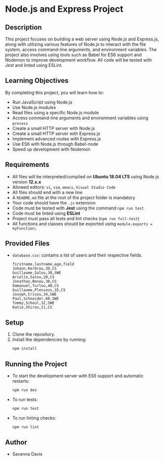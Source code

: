# Node.js and Express Project

## Description

This project focuses on building a web server using Node.js and Express.js, along with utilizing various features of Node.js to interact with the file system, access command-line arguments, and environment variables. The project also involves using tools such as Babel for ES6 support and Nodemon to improve development workflow. All code will be tested with Jest and linted using ESLint.

## Learning Objectives

By completing this project, you will learn how to:

- Run JavaScript using Node.js
- Use Node.js modules
- Read files using a specific Node.js module
- Access command-line arguments and environment variables using `process`
- Create a small HTTP server with Node.js
- Create a small HTTP server with Express.js
- Implement advanced routes with Express.js
- Use ES6 with Node.js through Babel-node
- Speed up development with Nodemon

## Requirements

- All files will be interpreted/compiled on **Ubuntu 18.04 LTS** using Node.js version **12.x.x**
- Allowed editors: `vi`, `vim`, `emacs`, `Visual Studio Code`
- All files should end with a new line
- A `README.md` file at the root of the project folder is mandatory
- Your code should have the `.js` extension
- Code must be tested with **Jest** using the command `npm run test`
- Code must be linted using **ESLint**
- Project must pass all tests and lint checks (`npm run full-test`)
- All functions and classes should be exported using `module.exports = myFunction;`

## Provided Files

- `database.csv`: contains a list of users and their respective fields.
  ```csv
  firstname,lastname,age,field
  Johann,Kerbrou,30,CS
  Guillaume,Salou,30,SWE
  Arielle,Salou,20,CS
  Jonathan,Benou,30,CS
  Emmanuel,Turlou,40,CS
  Guillaume,Plessous,35,CS
  Joseph,Crisou,34,SWE
  Paul,Schneider,60,SWE
  Tommy,Schoul,32,SWE
  Katie,Shirou,21,CS
  ```

## Setup

1. Clone the repository.
2. Install the dependencies by running:
   ```bash
   npm install
   ```

## Running the Project

- To start the development server with ES6 support and automatic restarts:
  ```bash
  npm run dev
  ```
- To run tests:
  ```bash
  npm run test
  ```
- To run linting checks:
  ```bash
  npm run lint
  ```

## Author

- Savanna Davis

